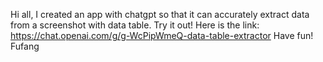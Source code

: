 Hi all,
I created an app with chatgpt so that it can accurately extract data from a screenshot with data table. Try it out! Here is the link: https://chat.openai.com/g/g-WcPipWmeQ-data-table-extractor
Have fun!
Fufang
